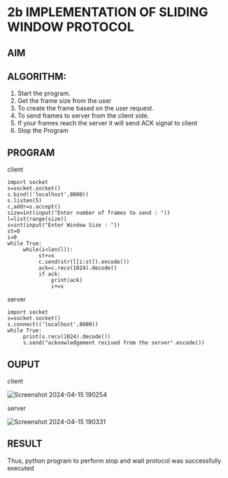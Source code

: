 # 2b IMPLEMENTATION OF SLIDING WINDOW PROTOCOL
## AIM
## ALGORITHM:
1. Start the program.
2. Get the frame size from the user
3. To create the frame based on the user request.
4. To send frames to server from the client side.
5. If your frames reach the server it will send ACK signal to client
6. Stop the Program
## PROGRAM
client
```
import socket
s=socket.socket()
s.bind(('localhost',8000))
s.listen(5)
c,addr=s.accept()
size=int(input("Enter number of frames to send : "))
l=list(range(size))
s=int(input("Enter Window Size : "))
st=0
i=0
while True:
     while(i<len(l)):
          st+=s
          c.send(str(l[i:st]).encode())
          ack=c.recv(1024).decode()
          if ack:
              print(ack)
              i+=s
```
server
```
import socket
s=socket.socket()
s.connect(('localhost',8000))
while True:
     print(s.recv(1024).decode())
     s.send("acknowledgement recived from the server".encode())
```
## OUPUT
client

![Screenshot 2024-04-15 190254](https://github.com/ZafreenJagir/2b_SLIDING_WINDOW_PROTOCOL/assets/144870573/22b4bb2b-cabf-4a1b-be22-83daa8fa53ab)

server

![Screenshot 2024-04-15 190331](https://github.com/ZafreenJagir/2b_SLIDING_WINDOW_PROTOCOL/assets/144870573/df4761d5-f5ba-4bdb-be54-d00117e67e68)


## RESULT
Thus, python program to perform stop and wait protocol was successfully executed
